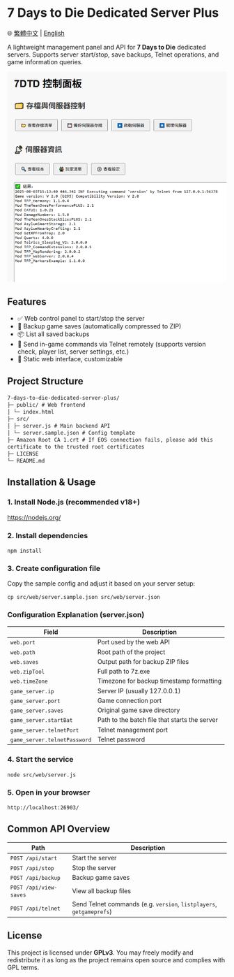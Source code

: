# 7 Days to Die Dedicated Server Plus

🌐 [繁體中文](readme.md) | [English](readme.en.md)

A lightweight management panel and API for **7 Days to Die** dedicated servers. Supports server start/stop, save backups, Telnet operations, and game information queries.

![DEMO](demo.png)

## Features

- ✅ Web control panel to start/stop the server
- 💾 Backup game saves (automatically compressed to ZIP)
- 📦 List all saved backups
- 🧠 Send in-game commands via Telnet remotely (supports version check, player list, server settings, etc.)
- 📂 Static web interface, customizable

## Project Structure

```
7-days-to-die-dedicated-server-plus/
├─ public/ # Web frontend
│ └─ index.html
├─ src/
│ ├─ server.js # Main backend API
│ └─ server.sample.json # Config template
├─ Amazon Root CA 1.crt # If EOS connection fails, please add this certificate to the trusted root certificates
├─ LICENSE
└─ README.md
```

## Installation & Usage

### 1. Install Node.js (recommended v18+)

https://nodejs.org/

### 2. Install dependencies

```
npm install
```

### 3. Create configuration file

Copy the sample config and adjust it based on your server setup:

```
cp src/web/server.sample.json src/web/server.json
```

### Configuration Explanation (server.json)

| Field | Description |
|-------|-------------|
| `web.port` | Port used by the web API |
| `web.path` | Root path of the project |
| `web.saves` | Output path for backup ZIP files |
| `web.zipTool` | Full path to 7z.exe |
| `web.timeZone` | Timezone for backup timestamp formatting |
| `game_server.ip` | Server IP (usually 127.0.0.1) |
| `game_server.port` | Game connection port |
| `game_server.saves` | Original game save directory |
| `game_server.startBat` | Path to the batch file that starts the server |
| `game_server.telnetPort` | Telnet management port |
| `game_server.telnetPassword` | Telnet password |

### 4. Start the service

```
node src/web/server.js
```

### 5. Open in your browser

```
http://localhost:26903/
```


## Common API Overview

| Path | Description |
|------|-------------|
| `POST /api/start` | Start the server |
| `POST /api/stop` | Stop the server |
| `POST /api/backup` | Backup game saves |
| `POST /api/view-saves` | View all backup files |
| `POST /api/telnet` | Send Telnet commands (e.g. `version`, `listplayers`, `getgameprefs`) |

## License

This project is licensed under **GPLv3**. You may freely modify and redistribute it as long as the project remains open source and complies with GPL terms.